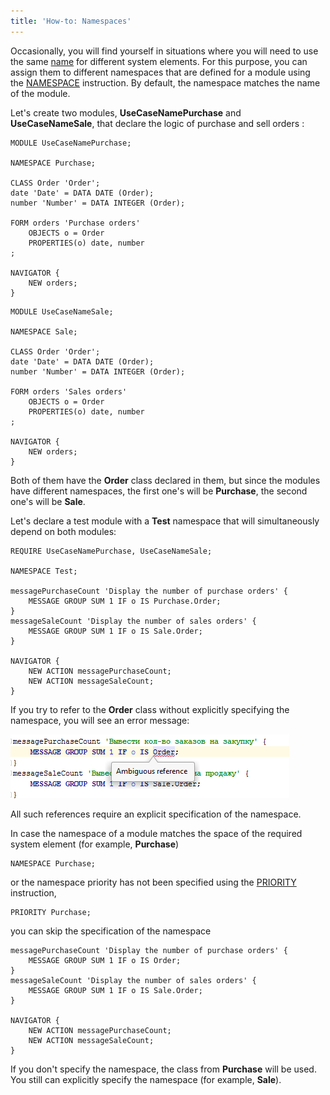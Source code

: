 ```yaml
---
title: 'How-to: Namespaces'
---
```


Occasionally, you will find yourself in situations where you will need to use the same [name](Naming.md) for different system elements. For this purpose, you can assign them to different namespaces that are defined for a module using the [NAMESPACE](Module_header.md) instruction. By default, the namespace matches the name of the module.

Let's create two modules, **UseCaseNamePurchase** and **UseCaseNameSale**, that declare the logic of purchase and sell orders :

```lsf
MODULE UseCaseNamePurchase;

NAMESPACE Purchase;

CLASS Order 'Order';
date 'Date' = DATA DATE (Order);
number 'Number' = DATA INTEGER (Order);

FORM orders 'Purchase orders'
    OBJECTS o = Order
    PROPERTIES(o) date, number
;

NAVIGATOR {
    NEW orders;
}
```

```lsf
MODULE UseCaseNameSale;

NAMESPACE Sale;

CLASS Order 'Order';
date 'Date' = DATA DATE (Order);
number 'Number' = DATA INTEGER (Order);

FORM orders 'Sales orders'
    OBJECTS o = Order
    PROPERTIES(o) date, number
;

NAVIGATOR {
    NEW orders;
}
```

Both of them have the **Order** class declared in them, but since the modules have different namespaces, the first one's will be **Purchase**, the second one's will be **Sale**.

Let's declare a test module with a **Test** namespace that will simultaneously depend on both modules:

```lsf
REQUIRE UseCaseNamePurchase, UseCaseNameSale;

NAMESPACE Test;

messagePurchaseCount 'Display the number of purchase orders' {
    MESSAGE GROUP SUM 1 IF o IS Purchase.Order;
}
messageSaleCount 'Display the number of sales orders' {
    MESSAGE GROUP SUM 1 IF o IS Sale.Order;
}

NAVIGATOR {
    NEW ACTION messagePurchaseCount;
    NEW ACTION messageSaleCount;
}
```

If you try to refer to the **Order** class without explicitly specifying the namespace, you will see an error message:

![](attachments/60555394/60555398.png)

All such references require an explicit specification of the namespace.

In case the namespace of a module matches the space of the required system element (for example, **Purchase**)

```lsf
NAMESPACE Purchase;
```

or the namespace priority has not been specified using the [PRIORITY](Module_header.md) instruction,

```lsf
PRIORITY Purchase;
```

you can skip the specification of the namespace

```lsf
messagePurchaseCount 'Display the number of purchase orders' {
    MESSAGE GROUP SUM 1 IF o IS Order;
}
messageSaleCount 'Display the number of sales orders' {
    MESSAGE GROUP SUM 1 IF o IS Sale.Order;
}

NAVIGATOR {
    NEW ACTION messagePurchaseCount;
    NEW ACTION messageSaleCount;
}
```

If you don't specify the namespace, the class from **Purchase** will be used. You still can explicitly specify the namespace (for example, **Sale**).
